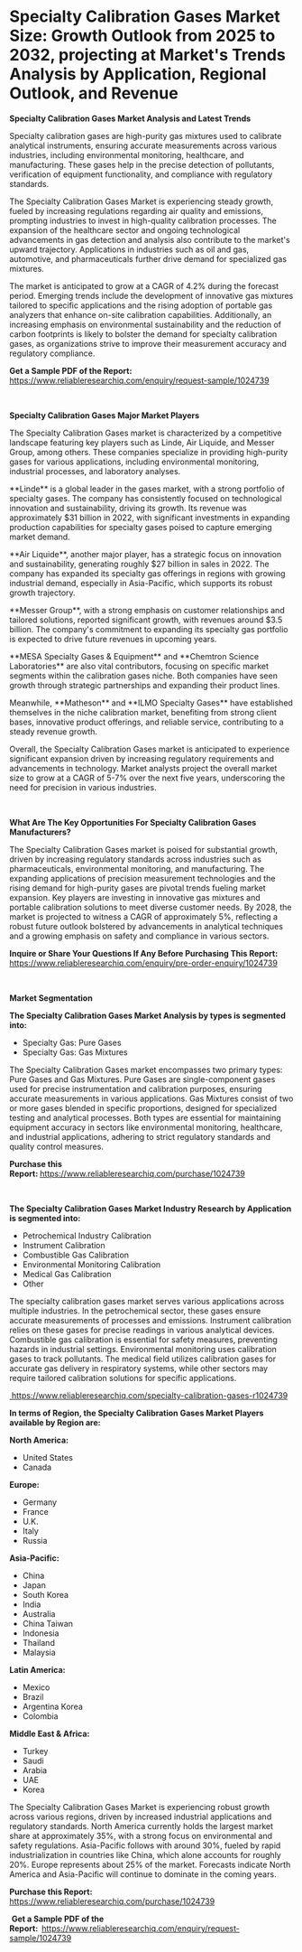 <p><h1>Specialty Calibration Gases Market Size: Growth Outlook from 2025 to 2032, projecting at Market's Trends Analysis by Application, Regional Outlook, and Revenue</h1></p><p><strong>Specialty Calibration Gases Market Analysis and Latest Trends</strong></p>
<p><p>Specialty calibration gases are high-purity gas mixtures used to calibrate analytical instruments, ensuring accurate measurements across various industries, including environmental monitoring, healthcare, and manufacturing. These gases help in the precise detection of pollutants, verification of equipment functionality, and compliance with regulatory standards.</p><p>The Specialty Calibration Gases Market is experiencing steady growth, fueled by increasing regulations regarding air quality and emissions, prompting industries to invest in high-quality calibration processes. The expansion of the healthcare sector and ongoing technological advancements in gas detection and analysis also contribute to the market's upward trajectory. Applications in industries such as oil and gas, automotive, and pharmaceuticals further drive demand for specialized gas mixtures.</p><p>The market is anticipated to grow at a CAGR of 4.2% during the forecast period. Emerging trends include the development of innovative gas mixtures tailored to specific applications and the rising adoption of portable gas analyzers that enhance on-site calibration capabilities. Additionally, an increasing emphasis on environmental sustainability and the reduction of carbon footprints is likely to bolster the demand for specialty calibration gases, as organizations strive to improve their measurement accuracy and regulatory compliance.</p></p>
<p><strong>Get a Sample PDF of the Report:&nbsp;</strong> <a href="https://www.reliableresearchiq.com/enquiry/request-sample/1024739?utm_campaign=2318&utm_medium=2&utm_source=Github&utm_content=ia&utm_term=18042025&utm_id=specialty-calibration-gases">https://www.reliableresearchiq.com/enquiry/request-sample/1024739</a></p>
<p>&nbsp;</p>
<p><strong>Specialty Calibration Gases Major Market Players</strong></p>
<p><p>The Specialty Calibration Gases market is characterized by a competitive landscape featuring key players such as Linde, Air Liquide, and Messer Group, among others. These companies specialize in providing high-purity gases for various applications, including environmental monitoring, industrial processes, and laboratory analyses. </p><p>**Linde** is a global leader in the gases market, with a strong portfolio of specialty gases. The company has consistently focused on technological innovation and sustainability, driving its growth. Its revenue was approximately $31 billion in 2022, with significant investments in expanding production capabilities for specialty gases poised to capture emerging market demand.</p><p>**Air Liquide**, another major player, has a strategic focus on innovation and sustainability, generating roughly $27 billion in sales in 2022. The company has expanded its specialty gas offerings in regions with growing industrial demand, especially in Asia-Pacific, which supports its robust growth trajectory.</p><p>**Messer Group**, with a strong emphasis on customer relationships and tailored solutions, reported significant growth, with revenues around $3.5 billion. The company's commitment to expanding its specialty gas portfolio is expected to drive future revenues in upcoming years.</p><p>**MESA Specialty Gases & Equipment** and **Chemtron Science Laboratories** are also vital contributors, focusing on specific market segments within the calibration gases niche. Both companies have seen growth through strategic partnerships and expanding their product lines.</p><p>Meanwhile, **Matheson** and **ILMO Specialty Gases** have established themselves in the niche calibration market, benefiting from strong client bases, innovative product offerings, and reliable service, contributing to a steady revenue growth.</p><p>Overall, the Specialty Calibration Gases market is anticipated to experience significant expansion driven by increasing regulatory requirements and advancements in technology. Market analysts project the overall market size to grow at a CAGR of 5-7% over the next five years, underscoring the need for precision in various industries.</p></p>
<p>&nbsp;</p>
<p><strong>What Are The Key Opportunities For Specialty Calibration Gases Manufacturers?</strong></p>
<p><p>The Specialty Calibration Gases market is poised for substantial growth, driven by increasing regulatory standards across industries such as pharmaceuticals, environmental monitoring, and manufacturing. The expanding applications of precision measurement technologies and the rising demand for high-purity gases are pivotal trends fueling market expansion. Key players are investing in innovative gas mixtures and portable calibration solutions to meet diverse customer needs. By 2028, the market is projected to witness a CAGR of approximately 5%, reflecting a robust future outlook bolstered by advancements in analytical techniques and a growing emphasis on safety and compliance in various sectors.</p></p>
<p><strong>Inquire or Share Your Questions If Any Before Purchasing This Report:</strong> <a href="https://www.reliableresearchiq.com/enquiry/pre-order-enquiry/1024739?utm_campaign=2318&utm_medium=2&utm_source=Github&utm_content=ia&utm_term=18042025&utm_id=specialty-calibration-gases">https://www.reliableresearchiq.com/enquiry/pre-order-enquiry/1024739</a></p>
<p>&nbsp;</p>
<p><strong>Market Segmentation</strong></p>
<p><strong>The Specialty Calibration Gases Market Analysis by types is segmented into:</strong></p>
<p><ul><li>Specialty Gas: Pure Gases</li><li>Specialty Gas: Gas Mixtures</li></ul></p>
<p><p>The Specialty Calibration Gases market encompasses two primary types: Pure Gases and Gas Mixtures. Pure Gases are single-component gases used for precise instrumentation and calibration purposes, ensuring accurate measurements in various applications. Gas Mixtures consist of two or more gases blended in specific proportions, designed for specialized testing and analytical processes. Both types are essential for maintaining equipment accuracy in sectors like environmental monitoring, healthcare, and industrial applications, adhering to strict regulatory standards and quality control measures.</p></p>
<p><strong>Purchase this Report:&nbsp;</strong><a href="https://www.reliableresearchiq.com/purchase/1024739?utm_campaign=2318&utm_medium=2&utm_source=Github&utm_content=ia&utm_term=18042025&utm_id=specialty-calibration-gases">https://www.reliableresearchiq.com/purchase/1024739</a></p>
<p>&nbsp;</p>
<p><strong>The Specialty Calibration Gases Market Industry Research by Application is segmented into:</strong></p>
<p><ul><li>Petrochemical Industry Calibration</li><li>Instrument Calibration</li><li>Combustible Gas Calibration</li><li>Environmental Monitoring Calibration</li><li>Medical Gas Calibration</li><li>Other</li></ul></p>
<p><p>The specialty calibration gases market serves various applications across multiple industries. In the petrochemical sector, these gases ensure accurate measurements of processes and emissions. Instrument calibration relies on these gases for precise readings in various analytical devices. Combustible gas calibration is essential for safety measures, preventing hazards in industrial settings. Environmental monitoring uses calibration gases to track pollutants. The medical field utilizes calibration gases for accurate gas delivery in respiratory systems, while other sectors may require tailored calibration solutions for specific applications.</p></p>
<p><a href="https://www.reliableresearchiq.com/specialty-calibration-gases-r1024739?utm_campaign=2318&utm_medium=2&utm_source=Github&utm_content=ia&utm_term=18042025&utm_id=specialty-calibration-gases">&nbsp;https://www.reliableresearchiq.com/specialty-calibration-gases-r1024739</a></p>
<p><strong>In terms of Region, the Specialty Calibration Gases Market Players available by Region are:</strong></p>
<p>
    <p> <strong> North America: </strong>
        <ul>
            <li>United States</li>
            <li>Canada</li>
        </ul>
        </p> 
    <p> <strong> Europe: </strong>
        <ul>
            <li>Germany</li>
            <li>France</li>
            <li>U.K.</li>
            <li>Italy</li>
            <li>Russia</li>
        </ul>
        </p> 
    <p> <strong> Asia-Pacific: </strong>
        <ul>
            <li>China</li>
            <li>Japan</li>
            <li>South Korea</li>
            <li>India</li>
            <li>Australia</li>
            <li>China Taiwan</li>
            <li>Indonesia</li>
            <li>Thailand</li>
            <li>Malaysia</li>
        </ul>
        </p> 
    <p> <strong> Latin America: </strong>
        <ul>
            <li>Mexico</li>
            <li>Brazil</li>
            <li>Argentina Korea</li>
            <li>Colombia</li>
        </ul>
        </p> 
    <p> <strong> Middle East & Africa: </strong>
        <ul>
            <li>Turkey</li>
            <li>Saudi</li>
            <li>Arabia</li>
            <li>UAE</li>
            <li>Korea</li>
        </ul>
    </p>
    </p>
<p><p>The Specialty Calibration Gases Market is experiencing robust growth across various regions, driven by increased industrial applications and regulatory standards. North America currently holds the largest market share at approximately 35%, with a strong focus on environmental and safety regulations. Asia-Pacific follows with around 30%, fueled by rapid industrialization in countries like China, which alone accounts for roughly 20%. Europe represents about 25% of the market. Forecasts indicate North America and Asia-Pacific will continue to dominate in the coming years.</p></p>
<p><strong>Purchase this Report: </strong><a href="https://www.reliableresearchiq.com/purchase/1024739?utm_campaign=2318&utm_medium=2&utm_source=Github&utm_content=ia&utm_term=18042025&utm_id=specialty-calibration-gases">https://www.reliableresearchiq.com/purchase/1024739</a></p>
<p>&nbsp;<strong>Get a Sample PDF of the Report:&nbsp;&nbsp;</strong><a href="https://www.reliableresearchiq.com/enquiry/request-sample/1024739?utm_campaign=2318&utm_medium=2&utm_source=Github&utm_content=ia&utm_term=18042025&utm_id=specialty-calibration-gases">https://www.reliableresearchiq.com/enquiry/request-sample/1024739</a></p>
<p><strong></strong></p>
<p><p></p><p></p><p></p></p>